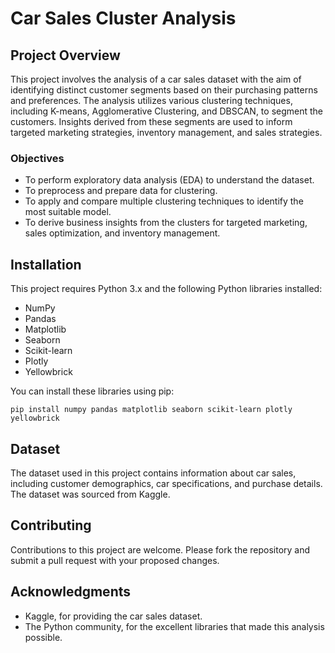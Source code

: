 # Car Sales Cluster Analysis

## Project Overview

This project involves the analysis of a car sales dataset with the aim of identifying distinct customer segments based on their purchasing patterns and preferences. The analysis utilizes various clustering techniques, including K-means, Agglomerative Clustering, and DBSCAN, to segment the customers. Insights derived from these segments are used to inform targeted marketing strategies, inventory management, and sales strategies.

### Objectives

- To perform exploratory data analysis (EDA) to understand the dataset.
- To preprocess and prepare data for clustering.
- To apply and compare multiple clustering techniques to identify the most suitable model.
- To derive business insights from the clusters for targeted marketing, sales optimization, and inventory management.

## Installation

This project requires Python 3.x and the following Python libraries installed:

- NumPy
- Pandas
- Matplotlib
- Seaborn
- Scikit-learn
- Plotly
- Yellowbrick

You can install these libraries using pip:

```
pip install numpy pandas matplotlib seaborn scikit-learn plotly yellowbrick
```

## Dataset

The dataset used in this project contains information about car sales, including customer demographics, car specifications, and purchase details. The dataset was sourced from Kaggle.


## Contributing

Contributions to this project are welcome. Please fork the repository and submit a pull request with your proposed changes.


## Acknowledgments

- Kaggle, for providing the car sales dataset.
- The Python community, for the excellent libraries that made this analysis possible.
